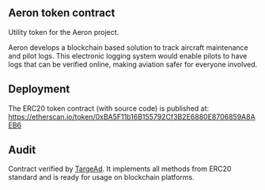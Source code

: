 ## Aeron token contract

Utility token for the Aeron project. 

Aeron develops a blockchain based solution to track aircraft maintenance and pilot logs. This electronic logging system would enable pilots to have logs that can be verified online, making aviation safer for everyone involved.

## Deployment

The ERC20 token contract (with source code) is published at: https://etherscan.io/token/0xBA5F11b16B155792Cf3B2E6880E8706859A8AEB6

## Audit

Contract verified by [TargeAd](https://targead.com).
It implements all methods from ERC20 standard and is ready for usage on blockchain platforms.